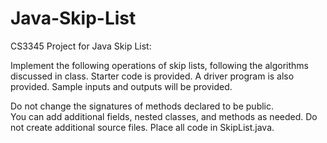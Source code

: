 # Java-Skip-List
CS3345 Project for Java Skip List: 

Implement the following operations of skip lists, following the
algorithms discussed in class. Starter code is provided.  A driver program is also provided.
Sample inputs and outputs will be provided.

Do not change the signatures of methods declared to be public.  
You can add additional fields, nested classes, and methods as needed.
Do not create additional source files.  Place all code in SkipList.java.

